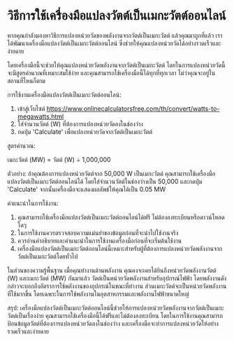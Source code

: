 วิธีการใช้เครื่องมือแปลงวัตต์เป็นเมกะวัตต์ออนไลน์
=================================================

หากคุณกำลังมองหาวิธีการแปลงหน่วยวัดของพลังงานจากวัตต์เป็นเมกะวัตต์ แล้วคุณมาถูกที่แล้ว เราได้พัฒนาเครื่องมือแปลงวัตต์เป็นเมกะวัตต์ออนไลน์ ซึ่งช่วยให้คุณแปลงหน่วยวัดได้อย่างรวดเร็วและง่ายดาย

โดยเครื่องมือนี้จะช่วยให้คุณแปลงหน่วยวัดพลังงานจากวัตต์เป็นเมกะวัตต์ โดยในการแปลงหน่วยวัดนี้จะมีสูตรคำนวณที่เหมาะสมใช้ง่าย และคุณสามารถใช้เครื่องมือนี้ได้ทุกที่ทุกเวลา ไม่ว่าคุณจะอยู่ในสถานที่ไหนก็ตาม

การใช้งานเครื่องมือแปลงวัตต์เป็นเมกะวัตต์ออนไลน์:

1. เข้าสู่เว็บไซต์ <https://www.onlinecalculatorsfree.com/th/convert/watts-to-megawatts.html>
2. ใส่จำนวนวัตต์ (W) ที่ต้องการแปลงหน่วยวัดลงในช่องว่าง
3. กดปุ่ม 'Calculate' เพื่อแปลงหน่วยวัดจากวัตต์เป็นเมกะวัตต์

สูตรคำนวณ:

เมกะวัตต์ (MW) = วัตต์ (W) ÷ 1,000,000

ตัวอย่าง: ถ้าคุณต้องการแปลงหน่วยวัตต์จาก 50,000 W เป็นเมกะวัตต์ คุณสามารถใช้เครื่องมือแปลงวัตต์เป็นเมกะวัตต์ออนไลน์ได้ โดยใส่จำนวนวัตต์ในช่องว่างเป็น 50,000 และกดปุ่ม 'Calculate' จากนั้นเครื่องมือจะแสดงผลลัพธ์ให้คุณได้เป็น 0.05 MW

คำแนะนำในการใช้งาน:

1. คุณสามารถใช้เครื่องมือแปลงวัตต์เป็นเมกะวัตต์ออนไลน์ได้ฟรี ไม่ต้องลงทะเบียนหรือดาวน์โหลดใดๆ
2. ในการใช้งานควรตรวจสอบความแม่นยำของข้อมูลก่อนที่จะนำไปใช้งานจริง
3. ควรอ่านคำอธิบายและคำแนะนำในการใช้งานเครื่องมือก่อนที่จะเริ่มต้นใช้งาน
4. เครื่องมือแปลงวัตต์เป็นเมกะวัตต์ออนไลน์นี้เหมาะสำหรับผู้ที่ต้องการแปลงหน่วยวัดพลังงานจากวัตต์เป็นเมกะวัตต์โดยทั่วไป

ในส่วนของความรู้พื้นฐาน เมื่อคุณทำงานด้านพลังงาน คุณคงจะเคยได้ยินถึงหน่วยวัดพลังงานวัตต์ (W) และเมกะวัตต์ (MW) กันมาแล้ว วัตต์เป็นหน่วยวัดพลังงานสำหรับอุปกรณ์ไฟฟ้า โดยพลังงานดังกล่าวจะบอกถึงอัตราการใช้พลังงานของอุปกรณ์ในขณะที่ทำงาน ส่วนเมกะวัตต์จะเป็นหน่วยวัดพลังงานที่ใช้มากขึ้น โดยเฉพาะในการใช้พลังงานในอุตสาหกรรมและพลังงานไฟฟ้าขนาดใหญ่

สรุป: เครื่องมือแปลงวัตต์เป็นเมกะวัตต์ออนไลน์นี้ช่วยให้การแปลงหน่วยวัดพลังงานจากวัตต์เป็นเมกะวัตต์เป็นเรื่องง่าย คุณสามารถใช้เครื่องมือนี้ได้ฟรีและไม่ต้องลงทะเบียน โดยในการใช้งานคุณสามารถป้อนข้อมูลวัตต์ที่ต้องการแปลงหน่วยวัดลงในช่องว่าง และเครื่องมือจะทำการแปลงหน่วยวัดให้อย่างรวดเร็วและง่ายดาย